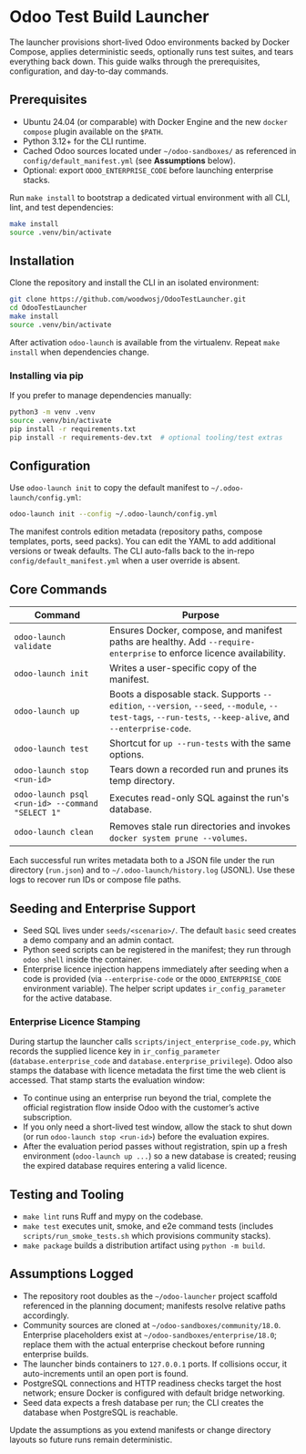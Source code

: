 # Odoo Test Build Launcher

The launcher provisions short-lived Odoo environments backed by Docker Compose, applies deterministic seeds, optionally runs test suites, and tears everything back down. This guide walks through the prerequisites, configuration, and day-to-day commands.

## Prerequisites

- Ubuntu 24.04 (or comparable) with Docker Engine and the new `docker compose` plugin available on the `$PATH`.
- Python 3.12+ for the CLI runtime.
- Cached Odoo sources located under `~/odoo-sandboxes/` as referenced in `config/default_manifest.yml` (see **Assumptions** below).
- Optional: export `ODOO_ENTERPRISE_CODE` before launching enterprise stacks.

Run `make install` to bootstrap a dedicated virtual environment with all CLI, lint, and test dependencies:

```bash
make install
source .venv/bin/activate
```

## Installation

Clone the repository and install the CLI in an isolated environment:

```bash
git clone https://github.com/woodwosj/OdooTestLauncher.git
cd OdooTestLauncher
make install
source .venv/bin/activate
```

After activation `odoo-launch` is available from the virtualenv. Repeat `make install` when dependencies change.

### Installing via pip

If you prefer to manage dependencies manually:

```bash
python3 -m venv .venv
source .venv/bin/activate
pip install -r requirements.txt
pip install -r requirements-dev.txt  # optional tooling/test extras
```

## Configuration

Use `odoo-launch init` to copy the default manifest to `~/.odoo-launch/config.yml`:

```bash
odoo-launch init --config ~/.odoo-launch/config.yml
```

The manifest controls edition metadata (repository paths, compose templates, ports, seed packs). You can edit the YAML to add additional versions or tweak defaults. The CLI auto-falls back to the in-repo `config/default_manifest.yml` when a user override is absent.

## Core Commands

| Command | Purpose |
| --- | --- |
| `odoo-launch validate` | Ensures Docker, compose, and manifest paths are healthy. Add `--require-enterprise` to enforce licence availability. |
| `odoo-launch init` | Writes a user-specific copy of the manifest. |
| `odoo-launch up` | Boots a disposable stack. Supports `--edition`, `--version`, `--seed`, `--module`, `--test-tags`, `--run-tests`, `--keep-alive`, and `--enterprise-code`. |
| `odoo-launch test` | Shortcut for `up --run-tests` with the same options. |
| `odoo-launch stop <run-id>` | Tears down a recorded run and prunes its temp directory. |
| `odoo-launch psql <run-id> --command "SELECT 1"` | Executes read-only SQL against the run's database. |
| `odoo-launch clean` | Removes stale run directories and invokes `docker system prune --volumes`. |

Each successful run writes metadata both to a JSON file under the run directory (`run.json`) and to `~/.odoo-launch/history.log` (JSONL). Use these logs to recover run IDs or compose file paths.

## Seeding and Enterprise Support

- Seed SQL lives under `seeds/<scenario>/`. The default `basic` seed creates a demo company and an admin contact.
- Python seed scripts can be registered in the manifest; they run through `odoo shell` inside the container.
- Enterprise licence injection happens immediately after seeding when a code is provided (via `--enterprise-code` or the `ODOO_ENTERPRISE_CODE` environment variable). The helper script updates `ir_config_parameter` for the active database.

### Enterprise Licence Stamping

During startup the launcher calls `scripts/inject_enterprise_code.py`, which records the supplied licence key in `ir_config_parameter` (`database.enterprise_code` and `database.enterprise_privilege`). Odoo also stamps the database with licence metadata the first time the web client is accessed. That stamp starts the evaluation window:

- To continue using an enterprise run beyond the trial, complete the official registration flow inside Odoo with the customer’s active subscription.
- If you only need a short-lived test window, allow the stack to shut down (or run `odoo-launch stop <run-id>`) before the evaluation expires.
- After the evaluation period passes without registration, spin up a fresh environment (`odoo-launch up ...`) so a new database is created; reusing the expired database requires entering a valid licence.

## Testing and Tooling

- `make lint` runs Ruff and mypy on the codebase.
- `make test` executes unit, smoke, and e2e command tests (includes `scripts/run_smoke_tests.sh` which provisions community stacks).
- `make package` builds a distribution artifact using `python -m build`.

## Assumptions Logged

- The repository root doubles as the `~/odoo-launcher` project scaffold referenced in the planning document; manifests resolve relative paths accordingly.
- Community sources are cloned at `~/odoo-sandboxes/community/18.0`. Enterprise placeholders exist at `~/odoo-sandboxes/enterprise/18.0`; replace them with the actual enterprise checkout before running enterprise builds.
- The launcher binds containers to `127.0.0.1` ports. If collisions occur, it auto-increments until an open port is found.
- PostgreSQL connections and HTTP readiness checks target the host network; ensure Docker is configured with default bridge networking.
- Seed data expects a fresh database per run; the CLI creates the database when PostgreSQL is reachable.

Update the assumptions as you extend manifests or change directory layouts so future runs remain deterministic.
